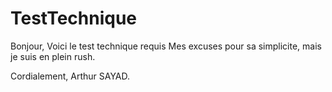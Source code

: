 # TestTechnique

Bonjour,
Voici le test technique requis
Mes excuses pour sa simplicite, mais je suis en plein rush. 

Cordialement, Arthur SAYAD. 
